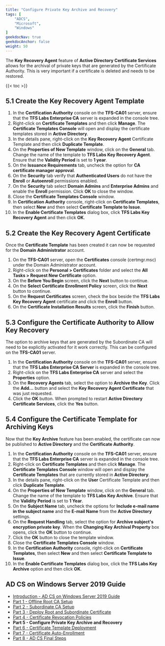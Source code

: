 ```yaml
---
title: "Configure Private Key Archive and Recovery"
tags: [
    "ADCS",
    "Microsoft",
    "Windows"
]
geekdocNav: true
geekdocAnchor: false
weight: 50
---
```


The **Key Recovery Agent** feature of **Active Directory Certificate Services** allows for the archival of private keys that are generated by the Certificate Authority. This is very important if a certificate is deleted and needs to be restored.

{{< toc >}}

## 5.1 Create the Key Recovery Agent Template ##

1. In the **Certification Authority** console on the **TFS-CA01** server, ensure that the **TFS Labs Enterprise CA** server is expanded in the console tree.
2. Right-click on **Certificate Templates** and then click **Manage**. The **Certificate Templates Console** will open and display the certificate templates stored in **Active Directory**.
3. In the details pane, right-click on the **Key Recovery Agent** Certificate Template and then click **Duplicate Template**.
4. On the **Properties of New Template** window, click on the **General** tab. Change the name of the template to **TFS Labs Key Recovery Agent**. Ensure that the **Validity Period** is set to **1 year**.
5. On the **Issuance Requirements** tab, uncheck the option for **CA certificate manager approval**.
6. On the **Security** tab verify that **Authenticated Users** do not have the **Enroll** or **Autoenroll** permissions enabled.
7. On the **Security** tab select **Domain Admins** and **Enterprise Admins** and enable the **Enroll** permission. Click **OK** to close the window.
8. Close the **Certificate Templates Console** window.
9. In **Certification Authority** console, right-click on **Certificate Templates**, then select **New** and then select **Certificate Template to Issue**.
10. In the **Enable Certificate Templates** dialog box, click **TFS Labs Key Recovery Agent** and then click **OK**.

## 5.2 Create the Key Recovery Agent Certificate ##

Once the **Certificate Template** has been created it can now be requested for the **Domain Administrator** account.

1. On the **TFS-CA01** server, open the **Certificates** console (certmgr.msc) under the Domain Administrator account.
2. Right-click on the **Personal > Certificates** folder and select the **All Tasks > Request New Certificate** option.
3. On the **Before You Begin** screen, click the **Next** button to continue.
4. On the **Select Certificate Enrollment Policy** screen, click the **Next** button to continue.
5. On the **Request Certificates** screen, check the box beside the **TFS Labs Key Recovery Agent** certificate and click the **Enroll** button.
6. On the **Certificate Installation Results** screen, click the **Finish** button.

## 5.3 Configure the Certificate Authority to Allow Key Recovery ##

The option to archive keys that are generated by the Subordinate CA will need to be explicitly activated for it work correctly. This can be configured on the **TFS-CA01** server.

1. In the **Certification Authority** console on the **TFS-CA01** server, ensure that the **TFS Labs Enterprise CA Server** is expanded in the console tree.
2. Right-click on the **TFS Labs Enterprise CA** server and select the **Properties** option.
3. On the **Recovery Agents** tab, select the option to **Archive the Key**. Click the **Add...** button and select the **Key Recovery Agent Certificate** that was just requested.
4. Click the **OK** button. When prompted to restart **Active Directory Certificate Services**, click the **Yes** button.

## 5.4 Configure the Certificate Template for Archiving Keys ##

Now that the **Key Archive** feature has been enabled, the certificate can now be published to **Active Directory** and the **Certificate Authority**.

1. In the **Certification Authority** console on the **TFS-CA01** server, ensure that the **TFS Labs Enterprise CA** server is expanded in the console tree.
2. Right-click on **Certificate Templates** and then click **Manage**. The **Certificate Templates Console** window will open and display the **Certificate Templates** that are currently stored in **Active Directory**.
3. In the details pane, right-click on the **User** Certificate Template and then click **Duplicate Template**.
4. On the **Properties of New Template** window, click on the **General** tab. Change the name of the template to **TFS Labs Key Archive**. Ensure that the **Validity Period** is set to **1 Year**.
5. On the **Subject Name** tab, uncheck the options for **Include e-mail name in the subject name** and the **E-mail Name** from the **Active Directory** settings.
6. On the **Request Handling** tab, select the option for **Archive subject's encryption private key**. When the **Changing Key Archival Property** box opens, click the **OK** button to continue.
7. Click the **OK** button to close the template window.
8. Close the **Certificate Templates Console** window.
9. In the **Certification Authority** console, right-click on **Certificate Templates**, then select **New** and then select **Certificate Template to Issue**.
10. In the **Enable Certificate Templates** dialog box, click the **TFS Labs Key Archive** option and then click **OK**.

## AD CS on Windows Server 2019 Guide ##

* [Introduction - AD CS on Windows Server 2019 Guide](/microsoft/windows-server/windows-server-roles-features/adcs/adcs-windows-server-2019/)
* [Part 1 - Offline Root CA Setup](/microsoft/windows-server/windows-server-roles-features/adcs/adcs-windows-server-2019/adcs-windows-server-2019-part-1/)
* [Part 2 - Subordinate CA Setup](/microsoft/windows-server/windows-server-roles-features/adcs/adcs-windows-server-2019/adcs-windows-server-2019-part-2/)
* [Part 3 - Deploy Root and Subordinate Certificate](/microsoft/windows-server/windows-server-roles-features/adcs/adcs-windows-server-2019/adcs-windows-server-2019-part-3/)
* [Part 4 - Certificate Revocation Policies](/microsoft/windows-server/windows-server-roles-features/adcs/adcs-windows-server-2019/adcs-windows-server-2019-part-4/)
* **Part 5 - Configure Private Key Archive and Recovery**
* [Part 6 - Certificate Template Deployment](/microsoft/windows-server/windows-server-roles-features/adcs/adcs-windows-server-2019/adcs-windows-server-2019-part-6/)
* [Part 7 - Certificate Auto-Enrollment](/microsoft/windows-server/windows-server-roles-features/adcs/adcs-windows-server-2019/adcs-windows-server-2019-part-7/)
* [Part 8 - AD CS Final Steps](/microsoft/windows-server/windows-server-roles-features/adcs/adcs-windows-server-2019/adcs-windows-server-2019-part-8/)
